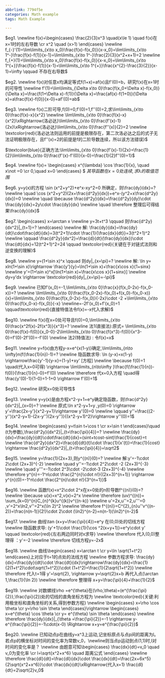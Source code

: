 ```yaml
---
abbrlink: 7794f5e
categories: Math example
tags: Math Example

---
```


$eg1.
\newline f(x)=\begin{cases}
 \frac{2}{3}x^3 \quad(x\le 1) \quad f(x)在x=1时的左右导数
\cr x^2 \quad (x>1)
\end{cases}
\newline
f_{-}'(1)=\lim\limits_{x\to x_0}\frac{f(x)-f(x_0)}{x-x_0}=\lim\limits_{x\to 1^-}\frac{f(x)-f(1)}{x-1}=\lim\limits_{x\to 1^-}\frac{2}{3}(x^2+x+1)=2
\newline 
f_{+}(1)=\lim\limits_{x\to x_0}\frac{f(x)-f(x_0)}{x-x_0}=\lim\limits_{x\to 1^{+}}\frac{f(x)-f(1)}{x-1}=\lim\limits_{x\to 1^{+}}\frac{x^{2}-\frac{3}{2}}{x-1}=\infty \qquad 不存在右导数$

$eg2.
\newline f(x)对任意x均满足等式f(1+x)=af(x)且f'(0)=b，研究f(x)在x=1时的可导性
\newline    f'(1)=\lim\limits_{\Delta x\to 0}\frac{f(x_0+\Delta x)-f(x_0)}{\Delta x}=\frac{f(1+\Delta x)-f(1)}{\Delta x}=\frac{af(x)-f(1+0)}{\Delta x}=a\frac{f(x)-f(0)}{x-0}=af'(0)=ab$

$eg3.
\newline f(x)二阶可导,f(0)=0,f'(0)=1,f''(0)=2,求\lim\limits_{x\to 0}\frac{f(x)-x}{x^2}
\newline \lim\limits_{x\to 0}\frac{f(x)-x}{x^2}\xRightarrow{洛必达}\lim\limits_{x\to 0}\frac{f'(x)-1}{2x}\xRightarrow{洛必达}\lim\limits_{x\to 0}\frac{f''(x)}{2}=2 
\newline \textcolor{red}{洛必达法则运用的前提是极限存在，第二次洛必达之后的式子无法证明极限存在，且f''(x)=2的前提是f的二阶导数连续，所以该方法错误}$



$\textcolor{blue}{正确方法:\lim\limits_{x\to 0}\frac{f'(x)-1}{2x}=\frac{1}{2}\lim\limits_{x\to 0}\frac{f'(x)-f'(0)}{x-0}=\frac{1}{2}f''(0)=1}$

$eg4.
\newline f(x)=
\begin{cases}
    x^{\lambda} \cos \frac{1}{x}, \quad x\not =0
\cr  0,\quad x=0 
\end{cases}
$
$其导函数在x=0处连续,求\lambda 的 取值范围$

$eg6. y=y(x)的方程 \sin (x^2+y^2)+e^x-xy^2=0 所确定，则\frac{dy}{dx}=?
\newline \quad \cos (x^2+y^2)(2x+\frac{d^2y}{dx})+e^x-(y^2+x\frac{d^2y}{dx})=0
\newline \quad \because \frac{d^2y}{dx}=\frac{d^2y}{dy}\cdot \frac{dy}{dx}=2y\cdot \frac{dy}{dx}
\newline \quad  \therefore 整理后可得结果\frac{dy}{dx}$

$eg7.
\begin{cases}
x=\arctan x
\newline y=3t+t^3 \qquad 则\frac{d^2y}{dx^2}|_{t=1}=?
\end{cases}
\newline 解: \frac{dy}{dx}=\frac{dy}{dt}\cdot\frac{dt}{dx}=3(t^2+1)\cdot \frac{1}{\frac{dx}{dt}}=3(t^2+1)^2
\newline \qquad \frac{d^2y}{dx^2}=\frac{d}{dt}(\frac{dy}{dx})\cdot \frac{dt}{dx}=12(t^2+1)^2=24 \qquad \textcolor{red}{关键在于对链式法则和逆变换的理解}$

$eg8.
\newline y=(1+\sin x)^x \qquad 则dy|_{x=\pi}=?
\newline 解: \ln y= xln(1+\sin x)\rightarrow \frac{y'}{y}=\ln(1+\sin x)+\frac{x\cos x}{1+sinx}
\newline y'=(1+\sin x)^x[\ln(1+\sin x)+\frac{x\cos x}{1+sinx}]
\newline dy=y'dx \rightarrow \textcolor{red}{dy|_{x=\pi}=-\pi}$

$eg9.
\newline 已知f'(x_0)=-1,\lim\limits_{x\to 0}\frac{x}{f(x_0-2x)-f(x_0-x)}=?
\newline \lim\limits_{x\to 0}\frac{f(x_0-2x)-f(x_0)+f(x_0)-f(x_0-x)}{x}=\lim\limits_{x\to 0}\frac{f(x_0-2x)-f(x_0)}{-2x}\cdot -2 +\lim\limits_{x\to 0}\frac{f(x_0-x)-f(x_0)}{-x}
\newline=-2f'(x_0)+f'(x_0)=1
\qquad\textcolor{red}{直接特值法令f(x)=-x代入求解}$

$eg10.
\newline f(x)在x=0处可导且f(0)=0,\lim\limits_{x\to 0}\frac{x^2f(x)-2f(x^3)}{x^3}=?
\newline 法1(直接法):原式= \lim\limits_{x\to 0}\frac{f(x)-f(0)}{x_0-0}-2\lim\limits_{x\to 0}\frac{f(x^3)-f(0)}{x^3-0}=f'(0)-2f'(0)=-f'(0)
\newline 法2(特值法) : 令f(x)=x$

$eg11.
\newline y=f(x)由方程y-x=e^{x(1-y)}确定,\lim\limits_{n\to \infty}n(f(\frac{1}{n})-1)=?
\newline 隐函数求导: \ln (y-x)=x(1-y) \rightarrow\frac{y'-1}{y-x}=(1-y)+xy' [方程]
\newline \because f(0)=1 \quad(代入x=0可得) \rightarrow \lim\limits_{n\to\infty }\frac{f(\frac{1}{n})-f(0)}{\frac{1}{n}-0}=f'(0)
\newline \therefore 代x=0入方程 \quad得 \frac{y'(0)-1}{1-0}=1-1+0 \rightarrow f'(0)=1$

$eg12.
\newline 研究x=0处可导性$



$eg13.
\newline y=y(x)是由方程x^2-y+1=e^y确定隐函数，则\frac{d^2y}{dx^2}|_{x=0}=?
\newline 原式:\ln x^2-y+1=y ,y(0)=0 \rightarrow y'=\frac{2x-y'}{x^2-y+1}\rightarrow  y'(0)=0
\newline \qquad y''=\frac{(2-y'')(x^2-y+1)-(2x-y'')(2x-y'')}{(x^2-y+1)^2}\rightarrow y''(0)=1$

$eg14.
\newline \begin{cases}
y=t\sin t+\cos t
\cr x=\sin t
\end{cases}\quad (t为参数),\frac{d^2y}{dx^2}|_{t=\frac{\pi}{4}}=?
\newline \frac{dy}{dx}=\frac{dy}{dt}\cdot\frac{dt}{dx}=(sint+tcost-sint)\frac{1}{cost}=t
\newline \frac{d^2y}{dx^2}=\frac{d}{dt}(t)\cdot \frac{1}{x'(t)}=\frac{1}{cost} \rightarrow \frac{d^2y}{dx^2}|_{t=\frac{\pi}{4}}=\sqrt2$

$eg15.
\newline y=\frac{1}{2x+3},则y^{(n)}(0)=?
\newline 解:y'=-1\cdot 2\cdot (2x+3)^{-2}
\newline \quad y''=-1\cdot 2^2\cdot -2 (2x+3)^{-3}
\newline \quad y'''=-1\cdot 2^3\cdot -2\cdot-3 (2x+3)^{-4}
\newline \therefore y^{n}=-1^n\cdot \frac{2^{n}\cdot n!}{(2x+3)^{n+1}} \rightarrow y^{n}(0)=-1^n\cdot \frac{2^{n}\cdot n!}{3^{n+1}}$


$eg16.
\newline 函数f(x)=x^2\cdot 2^x在x=0处的n阶导数f^{(n)}(0)=?
\newline \because u(x)=x^2,v(x)=2^x 
\newline \therefore (uv)^{(n)}= \sum_{k=0}^{n}C_{n}^{k}u^{(k)}v^{(n-k)}
\newline u'=2x,u''=2,u'''=0 ,v'=2^x\ln2,v''=2^x(\ln 2)^2
\newline \therefore f^{(n)}=C^{2}_{n}u''v^{(n-2)}=\frac{n(n-1)}{2!}\cdot 2\cdot (\ln2)^{n-2}=n(n-1)(\ln2)^{n-2}$

$eg17.
\newline 曲线\tan (x+y+\frac{\pi}{4})=e^y 在(0,0)处的切线方程
\newline 隐函数求导: (y'+1)\cdot \frac{1}{\cos ^2(x+y+1)}=e^y\cdot y' \qquad \textcolor{red}{左右两边同时对x求导}
\newline \therefore 代入(0,0)整理得 ：y'=-2
\newline \therefore 切线方程y=-2x$

$eg18.
\newline 曲线\begin{cases}
x=\arctan t
\cr y=\ln \sqrt{1+t^2}
\end{cases}上对应于t=1的点处的法线方程
\newline 参数方程求导: \frac{dy}{dx}=\frac{dy}{dt}\cdot \frac{dt}{dx}\rightarrow\frac{dy}{dx}=\frac{1}{2(1+t^2)\cdot\sqrt{1+t^2}}\cdot (1+t^2)=\frac{1}{2\sqrt{1+t^2}}
\newline \therefore 代入t=1得 y'=\sqrt{2}, \rightarrow y=\sqrt{2}x+b 再代入点(\arctan 1,\frac{1}{\ln 2}) 
\newline \therefore 整理得 x+y=\frac{\pi}{4}+\frac{1}{2}$

$eg19.
\newline 对数螺线\rho =e^{\theta}在(\rho,\theta)=(e^{\frac{\pi}{2}},\frac{\pi}{2})处的切线的直角坐标方程为
\newline \textcolor{red}{关键:利用极坐标和直角坐标的关系,得到参数方程}
\newline \begin{cases}
x=\rho \cos \theta
\cr y=\rho \sin \theta
\end{cases}\rightarrow
\begin{cases}
x=e^{\theta} \cos \theta
\cr y= e^{\theta} \sin \theta
\end{cases}
\newline \therefore \frac{dy}{dx}|_{\theta =\frac{\pi}{2}}=-1 \rightarrow y-e^{\frac{\pi}{2}}=-1\cdot(x-0) \Rightarrow x+y=e^{\frac{\pi}{2}}$ 


$eg20.
\newline 已知动点p在曲线y=x^3上运动,记坐标原点与点p间的距离为l。若点p的横坐标对时间的变化率为常数v_0，\newline则当点p运动到点(1,1)时,l对时间的变化率是？
\newline 由题意可知\begin{cases}
\frac{dx}{dt}=v_0   \quad v_0为变化率
\cr  l=\sqrt{x^2+x^6} \quad 距离公式
\end{cases} 
\newline \therefore \frac{dl}{dt}=\frac{dl}{dx}\cdot    \frac{dx}{dt}=\frac{2x+6x^5}{2\sqrt{x^2+x^6}}\cdot \frac{dx}{dt}\xRightarrow{代入x=1} \frac{dl}{dt}=2\sqrt{2}v_0$